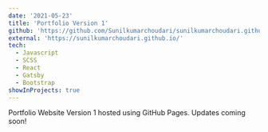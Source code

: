 ```yaml
---
date: '2021-05-23'
title: 'Portfolio Version 1'
github: 'https://github.com/Sunilkumarchoudari/sunilkumarchoudari.github.io'
external: 'https://sunilkumarchoudari.github.io/'
tech:
  - Javascript
  - SCSS
  - React
  - Gatsby
  - Bootstrap
showInProjects: true
---
```


Portfolio Website Version 1 hosted using GitHub Pages. Updates coming soon!
